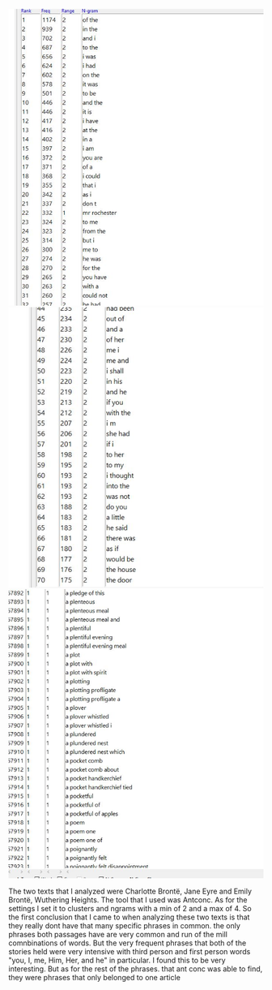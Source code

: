 ![image](Capture.JPG) 
![image](capture2.JPG)
![image](capture3.JPG)

The two texts that I analyzed were Charlotte Brontë, Jane Eyre and Emily Brontë, Wuthering Heights. The tool that I used was Antconc. As for the settings I set it to clusters and ngrams with a min of 2 and a max of 4. So the first conclusion that I came to when analyzing these two texts is that they really dont have that many specific phrases in common. the only phrases both passages have are very common and run of the mill comnbinations of words. But the very frequent phrases that both of the stories held were very intensive with third person and first person words "you, I, me, Him, Her, and he" in particular. I found this to be very interesting. But as for the rest of the phrases. that ant conc was able to find, they were phrases that only belonged to one article
